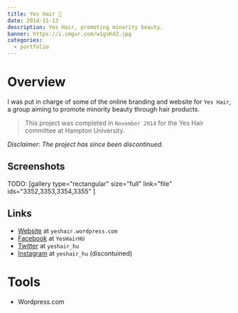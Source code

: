 ```yaml
---
title: Yes Hair 💇
date: 2014-11-13
description: Yes Hair, promoting minority beauty.
banner: https://i.imgur.com/w1gsKdZ.jpg
categories:
  - portfolio
---
```


# Overview

I was put in charge of some of the online branding and website for `Yes Hair`, a group aiming to promote minority beauty through hair products.

> This project was completed in `November 2014` for the Yes Hair committee at Hampton University.

_Disclaimer: The project has since been discontinued._

## Screenshots

TODO: [gallery type="rectangular" size="full" link="file" ids="3352,3353,3354,3355" ]

## Links

* [Website](https://yeshair.wordpress.com/ "Yes Hair") at `yeshair.wordpress.com`
* [Facebook](https://www.facebook.com/YesHairHU/ "Yes Hair - Facebook") at `YesHairHU`
* [Twitter](https://twitter.com/yeshair_hu "Yes Hair - Twitter") at `yeshair_hu`
* [Instagram](https://instagram.com/yeshair_hu/ "Yes Hair - Instagram") at `yeshair_hu` (discontuined)

# Tools

* Wordpress.com
